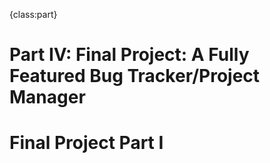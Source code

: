 {class:part}

# Part IV: Final Project: A Fully Featured Bug Tracker/Project Manager

# Final Project Part I
